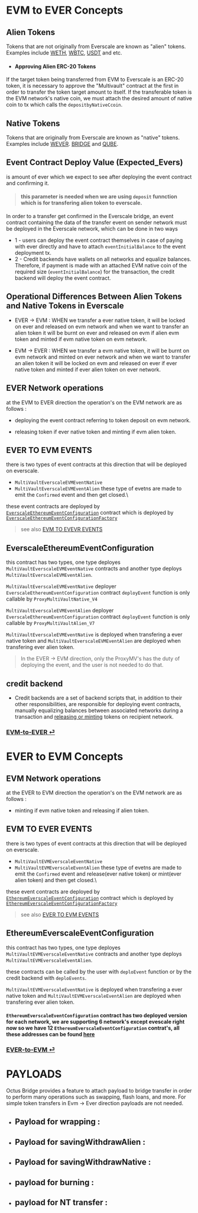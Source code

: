 # EVM to EVER Concepts

## Alien Tokens

Tokens that are not originally from Everscale are known as "alien" tokens. Examples include [WETH](./addresses.md#weth), [WBTC](./addresses.md#wbtc), [USDT](./addresses.md#usdt) and etc.

- #### Approving Alien ERC-20 Tokens

If the target token being transferred from EVM to Everscale is an ERC-20 token, it is necessary to approve the "Multivault" contract at the first in order to transfer the token target amount to itself. If the transferable token is the EVM network's native coin, we must attach the desired amount of native coin to tx which calls the `depositbyNativeCcoin`.

## Native Tokens

Tokens that are originally from Everscale are known as "native" tokens. Examples include [WEVER](./addresses.md#wever). [BRIDGE](./addresses.md#bridge) and [QUBE](./addresses.md#qube).

## Event Contract Deploy Value (Expected_Evers)

is amount of ever which we expect to see after deploying the event contract and confirming it.

> #### this parameter is needed when we are using `deposit` funnction which is for transfering alien token to everscale.

In order to a transfer get confirmed in the Everscale bridge, an event contract containing the data of the transfer event on sender network must be deployed in the Everscale
network, which can be done in two ways

- 1 - users can deploy the event contract themselves in case of paying with ever directly and have to attach `eventInitialBalance` to the event deployment tx.
- 2 - Credit backends have wallets on all networks and equalize balances. Therefore, if payment is made with an attached EVM native coin of the required size (`eventInitialBalance`) for the transaction, the credit backend will deploy the event contract.

## Operational Differences Between Alien Tokens and Native Tokens in Everscale

- EVER -> EVM : WHEN we transfer a ever native token, it will be locked on ever and released on evm network and when we want to transfer an alien token it will be burnt on ever and released on evm if alien evm token and minted if evm native token on evm network.

- EVM -> EVER : WHEN we transfer a evm native token, it will be burnt on evm network and minted on ever network and when we want to transfer an alien token it will be locked on evm and released on ever if ever native token and minted if ever alien token on ever network.

## EVER Network operations

at the EVM to EVER direction the operation's on the EVM network are as follows :

- deploying the event contract referring to token deposit on evm network.

- releasing token if ever native token and minting if evm alien token.

## EVER TO EVM EVENTS

there is two types of event contracts at this direction that will be deployed on everscale.

- `MultiVaultEverscaleEVMEventNative`
- `MultiVaultEverscaleEVMEventAlien`
  these type of evetns are made to emit the `Confirmed` event and then get closed.\

these event contracts are deployed by [`EverscaleEthereumEventConfiguration`](#everscaleethereumeventconfiguration) contract which is deployed by [`EverscaleEthereumEventConfigurationFactory`](./addresses.md#contractaddresses)

> see also [EVM TO EVEVR EVENTS](#evm-to-ever-events)

## EverscaleEthereumEventConfiguration

this contract has two types, one type deployes `MultiVaultEverscaleEVMEventNative` contracts and another type deploys `MultiVaultEverscaleEVMEventAlien`.

`MultiVaultEverscaleEVMEventNative` deployer `EverscaleEthereumEventConfiguration` contract `deployEvent` function is only callable by `ProxyMultiVaultNative_V4`

`MultiVaultEverscaleEVMEventAlien` deployer `EverscaleEthereumEventConfiguration` contract `deployEvent` function is only callable by `ProxyMultiVaultAlien_V7`

`MultiVaultEverscaleEVMEventNative` is deployed when transfering a ever native token and `MultiVaultEverscaleEVMEventAlien` are deployed when transfering ever alien token.

> In the EVER -> EVM direction, only the ProxyMV's has the duty of deploying the event, and the user is not needed to do that.

## credit backend

- Credit backends are a set of backend scripts that, in addition to their other responsibilities, are responsible for deploying event contracts, manually equalizing balances between associated networks during a transaction and [releasing or minting](#operational-differences-between-alien-tokens-and-native-tokens-in-everscale) tokens on recipient network.

### [EVM-to-EVER ⏎](./EVM-to-EVER.md)

# EVER to EVM Concepts

## EVM Network operations

at the EVER to EVM direction the operation's on the EVM network are as follows :

- minting if evm native token and releasing if alien token.

## EVM TO EVER EVENTS

there is two types of event contracts at this direction that will be deployed on everscale.

- `MultiVaultEVMEverscaleEventNative`
- `MultiVaultEVMEverscaleEventAlien`
  these type of evetns are made to emit the `Confirmed` event and release(ever native token) or mint(ever alien token) and then get closed.\

these event contracts are deployed by [`EthereumEverscaleEventConfiguration`](#ethereumeverscaleeventconfiguration) contract which is deployed by [`EthereumEverscaleEventConfigurationFactory`](./addresses.md#contractaddresses)

> see also [EVER TO EVM EVENTS](#ever-to-evm-events)

## EthereumEverscaleEventConfiguration

this contract has two types, one type deployes `MultiVaultEVMEverscaleEventNative` contracts and another type deploys `MultiVaultEVMEverscaleEventAlien`.

these contracts can be called by the user with `deploEvent` function or by the credit backend with `deploEvents`.

`MultiVaultEVMEverscaleEventNative` is deployed when transfering a ever native token and `MultiVaultEVMEverscaleEventAlien` are deployed when transfering ever alien token.

#### `EthereumEverscaleEventConfiguration` contract has two deployed version for each network, we are supporting 6 network's except evescale right now so we have 12 `EthereumEverscaleEventConfiguration` contrat's, all these addresses can be found [here](./addresses.md)

### [EVER-to-EVM ⏎](./EVER-to-EVM.md)

# PAYLOADS

Octus Bridge provides a feature to attach payload to bridge transfer in order to perform many operations such as swapping, flash loans, and more.
For simple token transfers in Evm -> Ever direction payloads are not needed.

- ## Payload for wrapping :
- ## Payload for savingWithdrawAlien :
- ## Payload for savingWithdrawNative :
- ## payload for burning :
- ## payload for NT transfer :
